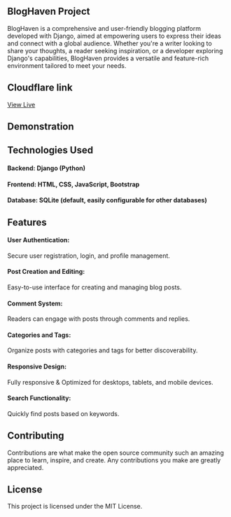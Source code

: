 ## BlogHaven Project
BlogHaven is a comprehensive and user-friendly blogging platform developed with Django, aimed at empowering users to express their ideas and connect with a global audience. Whether you're a writer looking to share your thoughts, a reader seeking inspiration, or a developer exploring Django's capabilities, BlogHaven provides a versatile and feature-rich environment tailored to meet your needs.



## Cloudflare link
[View Live]()


## Demonstration



## Technologies Used
#### Backend: Django (Python)

#### Frontend: HTML, CSS, JavaScript, Bootstrap

#### Database: SQLite (default, easily configurable for other databases)

## Features

#### User Authentication: 
Secure user registration, login, and profile management.
#### Post Creation and Editing:
Easy-to-use interface for creating and managing blog posts.
#### Comment System: 
Readers can engage with posts through comments and replies.
#### Categories and Tags:
Organize posts with categories and tags for better discoverability.
#### Responsive Design: 
Fully responsive & Optimized for desktops, tablets, and mobile devices.
#### Search Functionality: 
Quickly find posts based on keywords.

## Contributing

Contributions are what make the open source community such an amazing place to learn, inspire, and create. Any contributions you make are greatly appreciated.

## License
This project is licensed under the MIT License.
